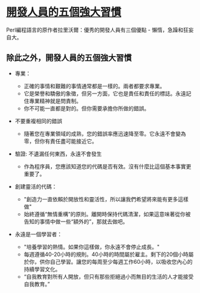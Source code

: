 # [開發人員的五個強大習慣](https://medium.com/swlh/5-powerful-habits-of-successful-developers-1c0e32659ea3)

Perl編程語言的原作者拉里沃爾：優秀的開發人員有三個優點 - 懶惰，急躁和狂妄自大。

## 除此之外，開發人員的五個強大習慣

- 專業：
  - 正確的事情和艱難的事情通常都是一樣的。兩者都要求專業。
  - 它是榮譽和驕傲的象徵，但另一方面，它也是責任和責任的標誌。永遠記住專業精神就是問責制。
  - 你不可能一直都是對的。但你需要承擔你所做的錯誤。

- 不要重複相同的錯誤
  - 隨著您在專業領域的成熟，您的錯誤率應迅速降至零。它永遠不會變為零，但你有責任盡可能接近它。

- 驗證: 不遺漏任何東西，永遠不會發生
  - 作為程序員，您應該知道您的代碼是否有效。沒有什麼比這個基本事實更重要了。

- 創建靈活的代碼：
  - "創造力一直依賴於開放性和靈活性，所以讓我們希望將來能有更多這樣做"
  - 始終遵循“無情重構”的原則。離開時保持代碼清潔，如果這意味著從你被告知的事情中做一些“額外的”，那就去做吧。

- 永遠是一個學習者：
  - "培養學習的熱情。如果你這樣做，你永遠不會停止成長。"
  - 每週遵循40-20小時的規則。40小時的時間屬於雇主。剩下的20個小時屬於你，供你自己學習。讓您的每周至少每週工作60小時，以吸收您內心的持續學習文化。
  - “自我教育對所有人開放，但只有那些拒絕過小而無目的生活的人才能接受自我教育。”
